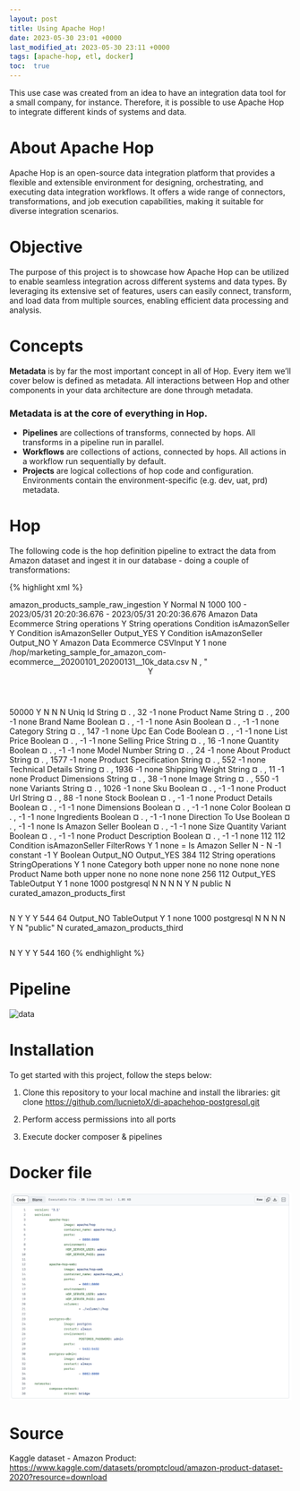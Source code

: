 ```yaml
---
layout: post
title: Using Apache Hop!
date: 2023-05-30 23:01 +0000
last_modified_at: 2023-05-30 23:11 +0000
tags: [apache-hop, etl, docker]
toc:  true
---
```


This use case was created from an idea to have an integration data tool for a small company, for instance.
Therefore, it is possible to use Apache Hop to integrate different kinds of systems and data.

# About Apache Hop
Apache Hop is an open-source data integration platform that provides a flexible and extensible environment for designing, orchestrating, and executing data integration workflows. It offers a wide range of connectors, transformations, and job execution capabilities, making it suitable for diverse integration scenarios.

# Objective
The purpose of this project is to showcase how Apache Hop can be utilized to enable seamless integration across different systems and data types. By leveraging its extensive set of features, users can easily connect, transform, and load data from multiple sources, enabling efficient data processing and analysis.

# Concepts
**Metadata** is by far the most important concept in all of Hop. Every item we’ll cover below is defined as metadata. 
All interactions between Hop and other components in your data architecture are done through metadata. 
### Metadata is at the core of everything in Hop.
- **Pipelines** are collections of transforms, connected by hops. All transforms in a pipeline run in parallel.
- **Workflows** are collections of actions, connected by hops. All actions in a workflow run sequentially by default.
- **Projects** are logical collections of hop code and configuration. Environments contain the environment-specific (e.g. dev, uat, prd) metadata.

# Hop
The following code is the hop definition pipeline to extract the data from Amazon dataset and ingest it in our database - doing a couple of transformations:

{% highlight xml %}
<?xml version="1.0" encoding="UTF-8"?>
<pipeline>
  <info>
    <name>amazon_products_sample_raw_ingestion</name>
    <name_sync_with_filename>Y</name_sync_with_filename>
    <description/>
    <extended_description/>
    <pipeline_version/>
    <pipeline_type>Normal</pipeline_type>
    <parameters>
    </parameters>
    <capture_transform_performance>N</capture_transform_performance>
    <transform_performance_capturing_delay>1000</transform_performance_capturing_delay>
    <transform_performance_capturing_size_limit>100</transform_performance_capturing_size_limit>
    <created_user>-</created_user>
    <created_date>2023/05/31 20:20:36.676</created_date>
    <modified_user>-</modified_user>
    <modified_date>2023/05/31 20:20:36.676</modified_date>
  </info>
  <notepads>
  </notepads>
  <order>
    <hop>
      <from>Amazon Data Ecommerce</from>
      <to>String operations</to>
      <enabled>Y</enabled>
    </hop>
    <hop>
      <from>String operations</from>
      <to>Condition isAmazonSeller</to>
      <enabled>Y</enabled>
    </hop>
    <hop>
      <from>Condition isAmazonSeller</from>
      <to>Output_YES</to>
      <enabled>Y</enabled>
    </hop>
    <hop>
      <from>Condition isAmazonSeller</from>
      <to>Output_NO</to>
      <enabled>Y</enabled>
    </hop>
  </order>
  <transform>
    <name>Amazon Data Ecommerce</name>
    <type>CSVInput</type>
    <description/>
    <distribute>Y</distribute>
    <custom_distribution/>
    <copies>1</copies>
    <partitioning>
      <method>none</method>
      <schema_name/>
    </partitioning>
    <filename>/hop/marketing_sample_for_amazon_com-ecommerce__20200101_20200131__10k_data.csv</filename>
    <filename_field/>
    <rownum_field/>
    <include_filename>N</include_filename>
    <separator>,</separator>
    <enclosure>"</enclosure>
    <header>Y</header>
    <buffer_size>50000</buffer_size>
    <lazy_conversion>Y</lazy_conversion>
    <add_filename_result>N</add_filename_result>
    <parallel>N</parallel>
    <newline_possible>N</newline_possible>
    <encoding/>
    <fields>
      <field>
        <name>Uniq Id</name>
        <type>String</type>
        <format/>
        <currency>¤</currency>
        <decimal>.</decimal>
        <group>,</group>
        <length>32</length>
        <precision>-1</precision>
        <trim_type>none</trim_type>
      </field>
      <field>
        <name>Product Name</name>
        <type>String</type>
        <format/>
        <currency>¤</currency>
        <decimal>.</decimal>
        <group>,</group>
        <length>200</length>
        <precision>-1</precision>
        <trim_type>none</trim_type>
      </field>
      <field>
        <name>Brand Name</name>
        <type>Boolean</type>
        <format/>
        <currency>¤</currency>
        <decimal>.</decimal>
        <group>,</group>
        <length>-1</length>
        <precision>-1</precision>
        <trim_type>none</trim_type>
      </field>
      <field>
        <name>Asin</name>
        <type>Boolean</type>
        <format/>
        <currency>¤</currency>
        <decimal>.</decimal>
        <group>,</group>
        <length>-1</length>
        <precision>-1</precision>
        <trim_type>none</trim_type>
      </field>
      <field>
        <name>Category</name>
        <type>String</type>
        <format/>
        <currency>¤</currency>
        <decimal>.</decimal>
        <group>,</group>
        <length>147</length>
        <precision>-1</precision>
        <trim_type>none</trim_type>
      </field>
      <field>
        <name>Upc Ean Code</name>
        <type>Boolean</type>
        <format/>
        <currency>¤</currency>
        <decimal>.</decimal>
        <group>,</group>
        <length>-1</length>
        <precision>-1</precision>
        <trim_type>none</trim_type>
      </field>
      <field>
        <name>List Price</name>
        <type>Boolean</type>
        <format/>
        <currency>¤</currency>
        <decimal>.</decimal>
        <group>,</group>
        <length>-1</length>
        <precision>-1</precision>
        <trim_type>none</trim_type>
      </field>
      <field>
        <name>Selling Price</name>
        <type>String</type>
        <format/>
        <currency>¤</currency>
        <decimal>.</decimal>
        <group>,</group>
        <length>16</length>
        <precision>-1</precision>
        <trim_type>none</trim_type>
      </field>
      <field>
        <name>Quantity</name>
        <type>Boolean</type>
        <format/>
        <currency>¤</currency>
        <decimal>.</decimal>
        <group>,</group>
        <length>-1</length>
        <precision>-1</precision>
        <trim_type>none</trim_type>
      </field>
      <field>
        <name>Model Number</name>
        <type>String</type>
        <format/>
        <currency>¤</currency>
        <decimal>.</decimal>
        <group>,</group>
        <length>24</length>
        <precision>-1</precision>
        <trim_type>none</trim_type>
      </field>
      <field>
        <name>About Product</name>
        <type>String</type>
        <format/>
        <currency>¤</currency>
        <decimal>.</decimal>
        <group>,</group>
        <length>1577</length>
        <precision>-1</precision>
        <trim_type>none</trim_type>
      </field>
      <field>
        <name>Product Specification</name>
        <type>String</type>
        <format/>
        <currency>¤</currency>
        <decimal>.</decimal>
        <group>,</group>
        <length>552</length>
        <precision>-1</precision>
        <trim_type>none</trim_type>
      </field>
      <field>
        <name>Technical Details</name>
        <type>String</type>
        <format/>
        <currency>¤</currency>
        <decimal>.</decimal>
        <group>,</group>
        <length>1936</length>
        <precision>-1</precision>
        <trim_type>none</trim_type>
      </field>
      <field>
        <name>Shipping Weight</name>
        <type>String</type>
        <format/>
        <currency>¤</currency>
        <decimal>.</decimal>
        <group>,</group>
        <length>11</length>
        <precision>-1</precision>
        <trim_type>none</trim_type>
      </field>
      <field>
        <name>Product Dimensions</name>
        <type>String</type>
        <format/>
        <currency>¤</currency>
        <decimal>.</decimal>
        <group>,</group>
        <length>38</length>
        <precision>-1</precision>
        <trim_type>none</trim_type>
      </field>
      <field>
        <name>Image</name>
        <type>String</type>
        <format/>
        <currency>¤</currency>
        <decimal>.</decimal>
        <group>,</group>
        <length>550</length>
        <precision>-1</precision>
        <trim_type>none</trim_type>
      </field>
      <field>
        <name>Variants</name>
        <type>String</type>
        <format/>
        <currency>¤</currency>
        <decimal>.</decimal>
        <group>,</group>
        <length>1026</length>
        <precision>-1</precision>
        <trim_type>none</trim_type>
      </field>
      <field>
        <name>Sku</name>
        <type>Boolean</type>
        <format/>
        <currency>¤</currency>
        <decimal>.</decimal>
        <group>,</group>
        <length>-1</length>
        <precision>-1</precision>
        <trim_type>none</trim_type>
      </field>
      <field>
        <name>Product Url</name>
        <type>String</type>
        <format/>
        <currency>¤</currency>
        <decimal>.</decimal>
        <group>,</group>
        <length>88</length>
        <precision>-1</precision>
        <trim_type>none</trim_type>
      </field>
      <field>
        <name>Stock</name>
        <type>Boolean</type>
        <format/>
        <currency>¤</currency>
        <decimal>.</decimal>
        <group>,</group>
        <length>-1</length>
        <precision>-1</precision>
        <trim_type>none</trim_type>
      </field>
      <field>
        <name>Product Details</name>
        <type>Boolean</type>
        <format/>
        <currency>¤</currency>
        <decimal>.</decimal>
        <group>,</group>
        <length>-1</length>
        <precision>-1</precision>
        <trim_type>none</trim_type>
      </field>
      <field>
        <name>Dimensions</name>
        <type>Boolean</type>
        <format/>
        <currency>¤</currency>
        <decimal>.</decimal>
        <group>,</group>
        <length>-1</length>
        <precision>-1</precision>
        <trim_type>none</trim_type>
      </field>
      <field>
        <name>Color</name>
        <type>Boolean</type>
        <format/>
        <currency>¤</currency>
        <decimal>.</decimal>
        <group>,</group>
        <length>-1</length>
        <precision>-1</precision>
        <trim_type>none</trim_type>
      </field>
      <field>
        <name>Ingredients</name>
        <type>Boolean</type>
        <format/>
        <currency>¤</currency>
        <decimal>.</decimal>
        <group>,</group>
        <length>-1</length>
        <precision>-1</precision>
        <trim_type>none</trim_type>
      </field>
      <field>
        <name>Direction To Use</name>
        <type>Boolean</type>
        <format/>
        <currency>¤</currency>
        <decimal>.</decimal>
        <group>,</group>
        <length>-1</length>
        <precision>-1</precision>
        <trim_type>none</trim_type>
      </field>
      <field>
        <name>Is Amazon Seller</name>
        <type>Boolean</type>
        <format/>
        <currency>¤</currency>
        <decimal>.</decimal>
        <group>,</group>
        <length>-1</length>
        <precision>-1</precision>
        <trim_type>none</trim_type>
      </field>
      <field>
        <name>Size Quantity Variant</name>
        <type>Boolean</type>
        <format/>
        <currency>¤</currency>
        <decimal>.</decimal>
        <group>,</group>
        <length>-1</length>
        <precision>-1</precision>
        <trim_type>none</trim_type>
      </field>
      <field>
        <name>Product Description</name>
        <type>Boolean</type>
        <format/>
        <currency>¤</currency>
        <decimal>.</decimal>
        <group>,</group>
        <length>-1</length>
        <precision>-1</precision>
        <trim_type>none</trim_type>
      </field>
    </fields>
    <attributes/>
    <GUI>
      <xloc>112</xloc>
      <yloc>112</yloc>
    </GUI>
  </transform>
  <transform>
    <name>Condition isAmazonSeller</name>
    <type>FilterRows</type>
    <description/>
    <distribute>Y</distribute>
    <custom_distribution/>
    <copies>1</copies>
    <partitioning>
      <method>none</method>
      <schema_name/>
    </partitioning>
    <compare>
      <condition>
        <conditions>
</conditions>
        <function>=</function>
        <leftvalue>Is Amazon Seller</leftvalue>
        <negated>N</negated>
        <operator>-</operator>
        <value>
          <isnull>N</isnull>
          <length>-1</length>
          <name>constant</name>
          <precision>-1</precision>
          <text>Y</text>
          <type>Boolean</type>
        </value>
      </condition>
    </compare>
    <send_false_to>Output_NO</send_false_to>
    <send_true_to>Output_YES</send_true_to>
    <attributes/>
    <GUI>
      <xloc>384</xloc>
      <yloc>112</yloc>
    </GUI>
  </transform>
  <transform>
    <name>String operations</name>
    <type>StringOperations</type>
    <description/>
    <distribute>Y</distribute>
    <custom_distribution/>
    <copies>1</copies>
    <partitioning>
      <method>none</method>
      <schema_name/>
    </partitioning>
    <fields>
      <field>
        <in_stream_name>Category</in_stream_name>
        <out_stream_name/>
        <trim_type>both</trim_type>
        <lower_upper>upper</lower_upper>
        <padding_type>none</padding_type>
        <pad_char/>
        <pad_len/>
        <init_cap>no</init_cap>
        <mask_xml>none</mask_xml>
        <digits>none</digits>
        <remove_special_characters>none</remove_special_characters>
      </field>
      <field>
        <in_stream_name>Product Name</in_stream_name>
        <out_stream_name/>
        <trim_type>both</trim_type>
        <lower_upper>upper</lower_upper>
        <padding_type>none</padding_type>
        <pad_char/>
        <pad_len/>
        <init_cap>no</init_cap>
        <mask_xml>none</mask_xml>
        <digits>none</digits>
        <remove_special_characters>none</remove_special_characters>
      </field>
    </fields>
    <attributes/>
    <GUI>
      <xloc>256</xloc>
      <yloc>112</yloc>
    </GUI>
  </transform>
  <transform>
    <name>Output_YES</name>
    <type>TableOutput</type>
    <description/>
    <distribute>Y</distribute>
    <custom_distribution/>
    <copies>1</copies>
    <partitioning>
      <method>none</method>
      <schema_name/>
    </partitioning>
    <commit>1000</commit>
    <connection>postgresql</connection>
    <fields>
</fields>
    <ignore_errors>N</ignore_errors>
    <only_when_have_rows>N</only_when_have_rows>
    <partitioning_daily>N</partitioning_daily>
    <partitioning_enabled>N</partitioning_enabled>
    <partitioning_field/>
    <partitioning_monthly>Y</partitioning_monthly>
    <return_field/>
    <return_keys>N</return_keys>
    <schema>public</schema>
    <specify_fields>N</specify_fields>
    <table>curated_amazon_products_first</table>
    <tablename_field/>
    <tablename_in_field>N</tablename_in_field>
    <tablename_in_table>Y</tablename_in_table>
    <truncate>Y</truncate>
    <use_batch>Y</use_batch>
    <attributes/>
    <GUI>
      <xloc>544</xloc>
      <yloc>64</yloc>
    </GUI>
  </transform>
  <transform>
    <name>Output_NO</name>
    <type>TableOutput</type>
    <description/>
    <distribute>Y</distribute>
    <custom_distribution/>
    <copies>1</copies>
    <partitioning>
      <method>none</method>
      <schema_name/>
    </partitioning>
    <commit>1000</commit>
    <connection>postgresql</connection>
    <fields>
</fields>
    <ignore_errors>N</ignore_errors>
    <only_when_have_rows>N</only_when_have_rows>
    <partitioning_daily>N</partitioning_daily>
    <partitioning_enabled>N</partitioning_enabled>
    <partitioning_field/>
    <partitioning_monthly>Y</partitioning_monthly>
    <return_field/>
    <return_keys>N</return_keys>
    <schema>"public"</schema>
    <specify_fields>N</specify_fields>
    <table>curated_amazon_products_third</table>
    <tablename_field/>
    <tablename_in_field>N</tablename_in_field>
    <tablename_in_table>Y</tablename_in_table>
    <truncate>Y</truncate>
    <use_batch>Y</use_batch>
    <attributes/>
    <GUI>
      <xloc>544</xloc>
      <yloc>160</yloc>
    </GUI>
  </transform>
  <transform_error_handling>
  </transform_error_handling>
  <attributes/>
</pipeline>
{% endhighlight %}

# Pipeline
![data](/imgs/hop2.png)

# Installation
To get started with this project, follow the steps below:

1. Clone this repository to your local machine and install the libraries:
   git clone https://github.com/lucnietoX/di-apachehop-postgresql.git
   
2. Perform access permissions into all ports
3. Execute docker composer & pipelines

# Docker file
![data](/imgs/hop1.png)

# Source
Kaggle dataset - Amazon Product: https://www.kaggle.com/datasets/promptcloud/amazon-product-dataset-2020?resource=download